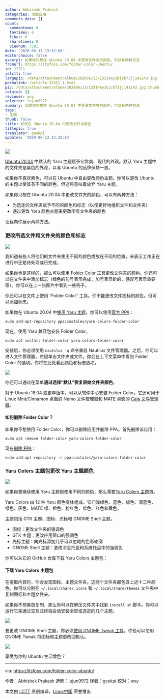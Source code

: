 ```yaml
---
author: Abhishek Prakash
categories: 桌面应用
comments_data: []
count:
  commentnum: 0
  favtimes: 0
  likes: 0
  sharetimes: 0
  viewnum: 7391
date: '2020-06-13 13:32:03'
editorchoice: false
excerpt: 如果你只想在 Ubuntu 20.04 中更改文件夹的颜色，可以有两种方法
fromurl: https://itsfoss.com/folder-color-ubuntu/
id: 12311
islctt: true
largepic: /data/attachment/album/202006/13/133146y1bjzb73jj141143.jpg
permalink: /article-12311-1.html
pic: /data/attachment/album/202006/13/133146y1bjzb73jj141143.jpg.thumb.jpg
related: []
reviewer: wxy
selector: lujun9972
summary: 如果你只想在 Ubuntu 20.04 中更改文件夹的颜色，可以有两种方法
tags:
- 主题
thumb: false
title: 如何在 Ubuntu 20.04 中更改文件夹颜色
titlepic: true
translator: geekpi
updated: '2020-06-13 13:32:03'
---
```


![](/data/attachment/album/202006/13/133146y1bjzb73jj141143.jpg)


[Ubuntu 20.04](https://itsfoss.com/download-ubuntu-20-04/) 中默认的 Yaru 主题赋予它优美、现代的外观。默认 Yaru 主题中的文件夹是紫色的外观，以与 Ubuntu 的品牌保持一致。


如果你不喜欢紫色，可以在 Ubuntu 中自由更改颜色主题。你可以更改 Ubuntu 的主题以使其有不同的颜色，但这将意味着放弃 Yaru 主题。


如果你只想在 Ubuntu 20.04 中更改文件夹的颜色，可以有两种方法：


* 为选定的文件夹赋予不同的颜色和标志（以便更好地组织文件和文件夹）
* 通过更改 Yaru 颜色主题来更改所有文件夹的颜色


让我向你展示两种方法。


### 更改所选文件和文件夹的颜色和标志


![](/data/attachment/album/202006/13/132219ij4jamaes8ejgumb.png)


我知道有些人将他们的文件夹使用不同的颜色或放在不同的位置，来表示工作正在进行中还是待处理或已完成。


如果你也是这样的，那么可以使用 [Folder Color 工具](https://foldercolor.tuxfamily.org/)更改文件夹的颜色。你还可以在文件夹中添加标志（绿色的勾号表示完成，加号表示新的，感叹号表示重要等）。你可以在上一张图片中看到一些例子。


你还可以在文件上使用 “Folder Color” 工具。你不能更改文件图标的颜色，但可以添加标志。


如果你在 Ubuntu 20.04 中[使用 Yaru 主题](https://itsfoss.com/ubuntu-community-theme/)，你可以使用[官方 PPA](https://launchpad.net/folder-color)：



```
sudo add-apt-repository ppa:costales/yaru-colors-folder-color

```

现在，使用 Yaru 兼容包安装 Folder Color。



```
sudo apt install folder-color yaru-colors-folder-color

```

安装后，你必须使用 `nautilus -q` 命令重启 Nautilus 文件管理器。之后，你可以进入文件管理器，右键单击文件夹或文件。你会在上下文菜单中看到 Folder Color 的选项。你将在此处看到颜色和标志选项。


![](/data/attachment/album/202006/13/132239cm3ppkrp991pece2.png)


你还可以通过在菜单**通过选择“默认”恢复原始文件夹颜色**。


对于 Ubuntu 18.04 或更早版本，可以从软件中心安装 Folder Color。它还可用于 Linux Mint/Cinnamon 桌面的 Nemo 文件管理器和 MATE 桌面的 [Caja 文件管理器](https://github.com/mate-desktop/caja)。


#### 如何删除 Folder Color？


如果你不想使用 Folder Color，你可以删除应用并删除 PPA。首先删除该应用：



```
sudo apt remove folder-color yaru-colors-folder-color

```

现在[删除 PPA](https://itsfoss.com/how-to-remove-or-delete-ppas-quick-tip/)：



```
sudo add-apt-repository -r ppa:costales/yaru-colors-folder-color

```

### Yaru Colors 主题包更改 Yaru 主题颜色


![](/data/attachment/album/202006/13/132334m0u1ug0a9wy1pwag.jpg)


如果你想继续使用 Yaru 主题但使用不同的颜色，那么需要[Yaru Colors 主题包](https://github.com/Jannomag/Yaru-Colors)。


Yaru Colors 由 12 种 Yaru 颜色变体组成。它们浅绿色、蓝色、棕色、深蓝色、绿色、灰色、MATE 绿、橙色、粉红色、紫色、红色和黄色。


主题包括 GTK 主题、图标、光标和 GNOME Shell 主题。


* 图标：更改文件夹的强调色
* GTK 主题：更改应用窗口的强调色
* 光标主题：向光标添加几乎可以忽略的色彩轮廓
* GNOME Shell 主题：更改消息托盘和系统托盘中的强调色


你可以从它的 GitHub 仓库下载 Yaru Colors 主题包：


#### 下载 Yaru Colors 主题包


在提取内容时，你会发现图标、主题文件夹，这两个文件夹都包含上述十二种颜色。你可以分别在 `~/.local/share/.icons` 和 `~/.local/share/themes` 文件夹中复制图标和主题文件夹。


如果你不想亲自复制，那么你可以在解压文件夹中找到 `install.sh` 脚本。你可以运行它来通过交互式终端会话安装全部或选定的几个主题。


![](/data/attachment/album/202006/13/132421skqa0z3d0kkq0hhw.png)


要更改 GNOME Shell 主题，你必须[使用 GNOME Tweak 工具](https://itsfoss.com/gnome-tweak-tool/)。你也可以使用 GNOME Tweak 将图标和主题更改回默认。


![](/data/attachment/album/202006/13/132506ihtrragsp4qgps54.png)


享受为你的 Ubuntu 生活增色 ?




---


via: <https://itsfoss.com/folder-color-ubuntu/>


作者：[Abhishek Prakash](https://itsfoss.com/author/abhishek/) 选题：[lujun9972](https://github.com/lujun9972) 译者：[geekpi](https://github.com/geekpi) 校对：[wxy](https://github.com/wxy)


本文由 [LCTT](https://github.com/LCTT/TranslateProject) 原创编译，[Linux中国](https://linux.cn/) 荣誉推出